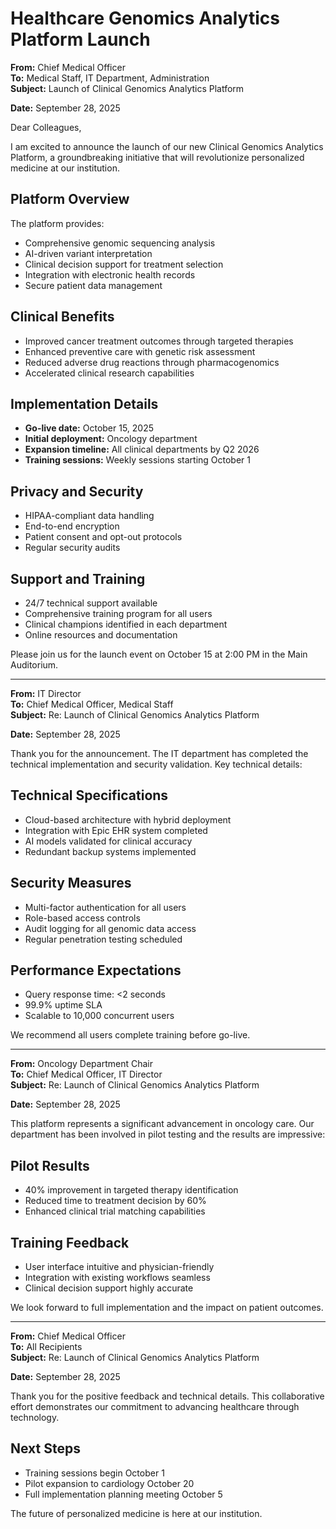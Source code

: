 # Healthcare Genomics Analytics Platform Launch

**From:** Chief Medical Officer  
**To:** Medical Staff, IT Department, Administration  
**Subject:** Launch of Clinical Genomics Analytics Platform  

**Date:** September 28, 2025  

Dear Colleagues,

I am excited to announce the launch of our new Clinical Genomics Analytics Platform, a groundbreaking initiative that will revolutionize personalized medicine at our institution.

## Platform Overview

The platform provides:
- Comprehensive genomic sequencing analysis
- AI-driven variant interpretation
- Clinical decision support for treatment selection
- Integration with electronic health records
- Secure patient data management

## Clinical Benefits

- Improved cancer treatment outcomes through targeted therapies
- Enhanced preventive care with genetic risk assessment
- Reduced adverse drug reactions through pharmacogenomics
- Accelerated clinical research capabilities

## Implementation Details

- **Go-live date:** October 15, 2025
- **Initial deployment:** Oncology department
- **Expansion timeline:** All clinical departments by Q2 2026
- **Training sessions:** Weekly sessions starting October 1

## Privacy and Security

- HIPAA-compliant data handling
- End-to-end encryption
- Patient consent and opt-out protocols
- Regular security audits

## Support and Training

- 24/7 technical support available
- Comprehensive training program for all users
- Clinical champions identified in each department
- Online resources and documentation

Please join us for the launch event on October 15 at 2:00 PM in the Main Auditorium.

---

**From:** IT Director  
**To:** Chief Medical Officer, Medical Staff  
**Subject:** Re: Launch of Clinical Genomics Analytics Platform  

**Date:** September 28, 2025  

Thank you for the announcement. The IT department has completed the technical implementation and security validation. Key technical details:

## Technical Specifications
- Cloud-based architecture with hybrid deployment
- Integration with Epic EHR system completed
- AI models validated for clinical accuracy
- Redundant backup systems implemented

## Security Measures
- Multi-factor authentication for all users
- Role-based access controls
- Audit logging for all genomic data access
- Regular penetration testing scheduled

## Performance Expectations
- Query response time: <2 seconds
- 99.9% uptime SLA
- Scalable to 10,000 concurrent users

We recommend all users complete training before go-live.

---

**From:** Oncology Department Chair  
**To:** Chief Medical Officer, IT Director  
**Subject:** Re: Launch of Clinical Genomics Analytics Platform  

**Date:** September 28, 2025  

This platform represents a significant advancement in oncology care. Our department has been involved in pilot testing and the results are impressive:

## Pilot Results
- 40% improvement in targeted therapy identification
- Reduced time to treatment decision by 60%
- Enhanced clinical trial matching capabilities

## Training Feedback
- User interface intuitive and physician-friendly
- Integration with existing workflows seamless
- Clinical decision support highly accurate

We look forward to full implementation and the impact on patient outcomes.

---

**From:** Chief Medical Officer  
**To:** All Recipients  
**Subject:** Re: Launch of Clinical Genomics Analytics Platform  

**Date:** September 28, 2025  

Thank you for the positive feedback and technical details. This collaborative effort demonstrates our commitment to advancing healthcare through technology.

## Next Steps
- Training sessions begin October 1
- Pilot expansion to cardiology October 20
- Full implementation planning meeting October 5

The future of personalized medicine is here at our institution.